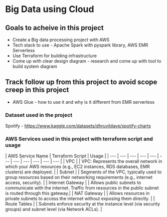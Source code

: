 # Big Data using Cloud

## Goals to acheive in this project
* Create a Big data processing project with AWS
* Tech stack to use - Apache Spark with pyspark library, AWS EMR Serverless
* Use Terraform for building infrastructure
* Come up with clear design diagram - research and come up with tool to build system diagram

## Track follow up from this project to avoid scope creep in this project
* AWS Glue - how to use it and why is it different from EMR serverless 

### Dataset used in the project
Spotify - https://www.kaggle.com/datasets/dhruvildave/spotify-charts 

### AWS Services used in this project with terraform script and usage

| AWS Service Name | Terraform Script | Usage |
| --- | --- | --- | --- | --- | --- | --- | --- | --- | --- | --- |
| VPC |  | VPC: Represents the overall network in which your AWS resources (e.g., EC2 instances, RDS databases, EMR clusters) are deployed. | 
| Subnet |  | Segments of the VPC, typically used to group resources based on their networking requirements (e.g., internet access, security). |
| Internet Gateway | | Allows public subnets to communicate with the internet. Traffic from resources in the public subnet is routed through this gateway.|
| NAT Gateway | | Allows resources in private subnets to access the internet without exposing them directly. |
| Route Tables | | Subnets enforce security at the instance level (via security groups) and subnet level (via Network ACLs). |
